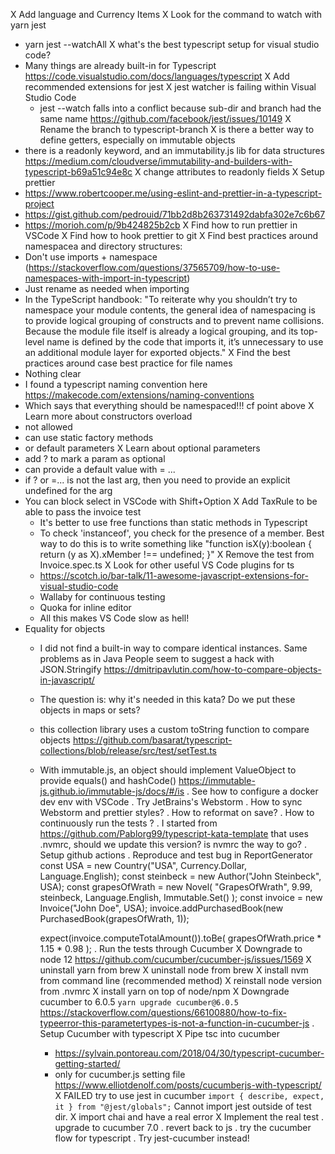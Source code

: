 X Add language and Currency Items
X Look for the command to watch with yarn jest
  - yarn jest --watchAll
X what's the best typescript setup for visual studio code?
  - Many things are already built-in for Typescript https://code.visualstudio.com/docs/languages/typescript
  X Add recommended extensions for jest
  X jest watcher is failing within Visual Studio Code
    - jest --watch falls into a conflict because sub-dir and branch had the same name 
      https://github.com/facebook/jest/issues/10149
    X Rename the branch to typescript-branch
X is there a better way to define getters, especially on immutable objects
  - there is a readonly keyword, and an immutability.js lib for data structures
    https://medium.com/cloudverse/immutability-and-builders-with-typescript-b69a51c94e8c
  X change attributes to readonly fields
X Setup prettier
  - https://www.robertcooper.me/using-eslint-and-prettier-in-a-typescript-project
  - https://gist.github.com/pedrouid/71bb2d8b263731492dabfa302e7c6b67
  - https://morioh.com/p/9b424825b2cb
  X Find how to run prettier in VSCode
  X Find how to hook prettier to git
X Find best practices around namespacea and directory structures:
  - Don't use imports + namespace (https://stackoverflow.com/questions/37565709/how-to-use-namespaces-with-import-in-typescript)
  - Just rename as needed when importing
  - In the TypeScript handbook: "To reiterate why you shouldn’t try to namespace your module contents, the general idea of namespacing is to provide logical grouping of constructs and to prevent name collisions. Because the module file itself is already a logical grouping, and its top-level name is defined by the code that imports it, it’s unnecessary to use an additional module layer for exported objects."
X Find the best practices around case best practice for file names
  - Nothing clear
  - I found a typescript naming convention here https://makecode.com/extensions/naming-conventions
  - Which says that everything should be namespaced!!! cf point above
X Learn more about constructors overload
  - not allowed
  - can use static factory methods
  - or default parameters
X Learn about optional parameters
  - add ? to mark a param as optional
  - can provide a default value with = ...
  - if ? or =... is not the last arg, then you need to provide an explicit undefined for the arg
- You can block select in VSCode with Shift+Option
X Add TaxRule to be able to pass the invoice test
  - It's better to use free functions than static methods in Typescript
  - To check 'instanceof', you check for the presence of a member. Best way to do this is to write something like "function isX(y):boolean { return (y as X).xMember !== undefined; }"
X Remove the test from Invoice.spec.ts
X Look for other useful VS Code plugins for ts
  - https://scotch.io/bar-talk/11-awesome-javascript-extensions-for-visual-studio-code
  - Wallaby for continuous testing
  - Quoka for inline editor
  - All this makes VS Code slow as hell!
- Equality for objects
  - I did not find a built-in way to compare identical instances. Same problems as in Java
    People seem to suggest a hack with JSON.Stringify https://dmitripavlutin.com/how-to-compare-objects-in-javascript/
  - The question is: why it's needed in this kata? Do we put these objects in maps or sets?
  - this collection library uses a custom toString function to compare objects https://github.com/basarat/typescript-collections/blob/release/src/test/setTest.ts
  - With immutable.js, an object should implement ValueObject to provide equals() and hashCode() https://immutable-js.github.io/immutable-js/docs/#/is
. See how to configure a docker dev env with VSCode
. Try JetBrains's Webstorm
  . How to sync Webstorm and prettier styles?
  . How to reformat on save?
  . How to continuously run the tests ?
. I started from https://github.com/Pablorg99/typescript-kata-template that uses .nvmrc, should we update 
  this version? is nvmrc the way to go?
. Setup github actions
. Reproduce and test bug in ReportGenerator
      const USA = new Country("USA", Currency.Dollar, Language.English);
      const steinbeck = new Author("John Steinbeck", USA);
      const grapesOfWrath = new Novel(
        "GrapesOfWrath",
        9.99,
        steinbeck,
        Language.English,
        Immutable.Set()
      );
      const invoice = new Invoice("John Doe", USA);
      invoice.addPurchasedBook(new PurchasedBook(grapesOfWrath, 1));

      expect(invoice.computeTotalAmount()).toBe(
        grapesOfWrath.price * 1.15 * 0.98
      );
. Run the tests through Cucumber
  X Downgrade to node 12 https://github.com/cucumber/cucumber-js/issues/1569
    X uninstall yarn from brew
    X uninstall node from brew
    X install nvm from command line (recommended method)
    X reinstall node version from .nvmrc
    X install yarn on top of node/npm
  X Downgrade cucumber to 6.0.5 `yarn upgrade cucumber@6.0.5` https://stackoverflow.com/questions/66100880/how-to-fix-typeerror-this-parametertypes-is-not-a-function-in-cucumber-js
  . Setup Cucumber with typescript
    X Pipe tsc into cucumber
      - https://sylvain.pontoreau.com/2018/04/30/typescript-cucumber-getting-started/
      - only for cucumber.js setting file https://www.elliotdenolf.com/posts/cucumberjs-with-typescript/
    X FAILED try to use jest in cucumber `import { describe, expect, it } from "@jest/globals";` Cannot import jest outside of test dir.
    X import chai and have a real error
    X Implement the real test
    . upgrade to cucumber 7.0
    . revert back to js
    . try the cucumber flow for typescript
    . Try jest-cucumber instead!
